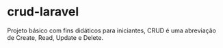 # crud-laravel
Projeto básico com fins didáticos para iniciantes, CRUD é uma abreviação de Create, Read, Update e Delete.
